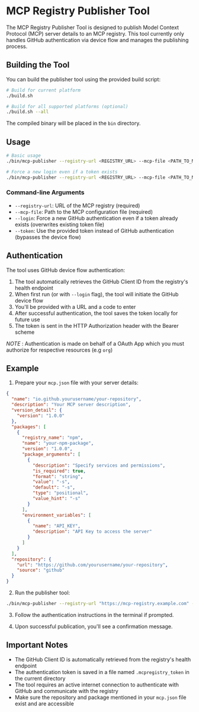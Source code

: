 # MCP Registry Publisher Tool

The MCP Registry Publisher Tool is designed to publish Model Context Protocol (MCP) server details to an MCP registry. This tool currently only handles GitHub authentication via device flow and manages the publishing process.

## Building the Tool

You can build the publisher tool using the provided build script:

```bash
# Build for current platform
./build.sh

# Build for all supported platforms (optional)
./build.sh --all
```

The compiled binary will be placed in the `bin` directory.

## Usage

```bash
# Basic usage
./bin/mcp-publisher --registry-url <REGISTRY_URL> --mcp-file <PATH_TO_MCP_FILE>

# Force a new login even if a token exists
./bin/mcp-publisher --registry-url <REGISTRY_URL> --mcp-file <PATH_TO_MCP_FILE> --login
```

### Command-line Arguments

- `--registry-url`: URL of the MCP registry (required)
- `--mcp-file`: Path to the MCP configuration file (required)
- `--login`: Force a new GitHub authentication even if a token already exists (overwrites existing token file)
- `--token`: Use the provided token instead of GitHub authentication (bypasses the device flow)

## Authentication

The tool uses GitHub device flow authentication:
1. The tool automatically retrieves the GitHub Client ID from the registry's health endpoint
2. When first run (or with `--login` flag), the tool will initiate the GitHub device flow
3. You'll be provided with a URL and a code to enter
4. After successful authentication, the tool saves the token locally for future use
5. The token is sent in the HTTP Authorization header with the Bearer scheme

_NOTE_ : Authentication is made on behalf of a OAuth App which you must authorize for respective resources (e.g `org`)

## Example

1. Prepare your `mcp.json` file with your server details:

```json
{
  "name": "io.github.yourusername/your-repository",
  "description": "Your MCP server description",
  "version_detail": {
    "version": "1.0.0"
  },
  "packages": [
    {
      "registry_name": "npm",
      "name": "your-npm-package",
      "version": "1.0.0",
      "package_arguments": [
        {
          "description": "Specify services and permissions",
          "is_required": true,
          "format": "string",
          "value": "-s",
          "default": "-s",
          "type": "positional",
          "value_hint": "-s"
        }
      ],
      "environment_variables": [
        {
          "name": "API_KEY",
          "description": "API Key to access the server"
        }
      ]
    }
  ],
  "repository": {
    "url": "https://github.com/yourusername/your-repository",
    "source": "github"
  }
}
```

2. Run the publisher tool:

```bash
./bin/mcp-publisher --registry-url "https://mcp-registry.example.com" --mcp-file "./mcp.json"
```

3. Follow the authentication instructions in the terminal if prompted.

4. Upon successful publication, you'll see a confirmation message.

## Important Notes

- The GitHub Client ID is automatically retrieved from the registry's health endpoint
- The authentication token is saved in a file named `.mcpregistry_token` in the current directory
- The tool requires an active internet connection to authenticate with GitHub and communicate with the registry
- Make sure the repository and package mentioned in your `mcp.json` file exist and are accessible
